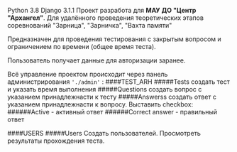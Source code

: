 Python 3.8
Django 3.1.1
Проект разработа для **МАУ ДО "Центр "Архангел"**. Для удалённого проведения теоретических этапов соревнований "Зарница", "Зарничка", "Вахта памяти"

Предназначен для проведения тестирования с закрытым вопросом и ограничением по времени (общее время теста).

Пользователь получает данные для авторизации заранее.

Всё управление проектом происходит через панель администрирования `'./admin'` :
####TEST_ARH 
#####Tests 
создать тест и указать время выполнения
#####Questions
создать вопрос с указанием принадлежнасти к тесту
#####Answerss
создать ответ с указанием принадлежнасти к вопросу. Выставить checkbox:
######Active - активный ответ
######Correct answer - правильный ответ


####USERS
#####Users
Создать пользователей. Просмотреть результаты прохождения теста.




